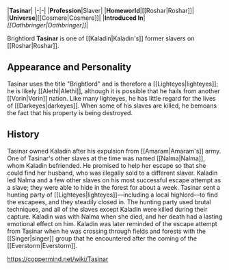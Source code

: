 |**Tasinar**|
|-|-|
|**Profession**|Slaver|
|**Homeworld**|[[Roshar\|Roshar]]|
|**Universe**|[[Cosmere\|Cosmere]]|
|**Introduced In**|*[[Oathbringer\|Oathbringer]]*|

Brightlord **Tasinar** is one of [[Kaladin\|Kaladin's]] former slavers on [[Roshar\|Roshar]].

## Appearance and Personality
Tasinar uses the title "Brightlord" and is therefore a [[Lighteyes\|lighteyes]]; he is likely [[Alethi\|Alethi]], although it is possible that he hails from another [[Vorin\|Vorin]] nation. Like many lighteyes, he has little regard for the lives of [[Darkeyes\|darkeyes]]. When some of his slaves are killed, he bemoans the fact that his property is being destroyed.

## History
Tasinar owned Kaladin after his expulsion from [[Amaram\|Amaram's]] army. One of Tasinar's other slaves at the time was named [[Nalma\|Nalma]], whom Kaladin befriended. He promised to help her escape so that she could find her husband, who was illegally sold to a different slaver. Kaladin led Nalma and a few other slaves on his most successful escape attempt as a slave; they were able to hide in the forest for about a week. Tasinar sent a hunting party of [[Lighteyes\|lighteyes]]—including a local highlord—to find the escapees, and they steadily closed in. The hunting party used brutal techniques, and all of the slaves except Kaladin were killed during their capture. Kaladin was with Nalma when she died, and her death had a lasting emotional effect on him. Kaladin was later reminded of the escape attempt from Tasinar when he was crossing through fields and forests with the [[Singer\|singer]] group that he encountered after the coming of the [[Everstorm\|Everstorm]].



https://coppermind.net/wiki/Tasinar